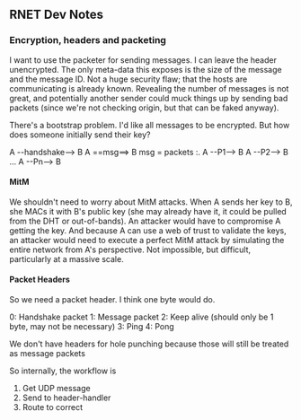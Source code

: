 ## RNET Dev Notes

### Encryption, headers and packeting
I want to use the packeter for sending messages. I can leave the header
unencrypted. The only meta-data this exposes is the size of the message and the
message ID. Not a huge security flaw; that the hosts are communicating is
already known. Revealing the number of messages is not great, and potentially
another sender could muck things up by sending bad packets (since we're not
checking origin, but that can be faked anyway).

There's a bootstrap problem. I'd like all messages to be encrypted. But how does
someone initially send their key?

A --handshake--> B
A ==msg==> B
msg = packets
:.
A --P1--> B
A --P2--> B
...
A --Pn--> B

#### MitM
We shouldn't need to worry about MitM attacks. When A sends her key to B, she
MACs it with B's public key (she may already have it, it could be pulled from
the DHT or out-of-bands). An attacker would have to compromise A getting the
key. And because A can use a web of trust to validate the keys, an attacker
would need to execute a perfect MitM attack by simulating the entire network
from A's perspective. Not impossible, but difficult, particularly at a massive
scale.

#### Packet Headers
So we need a packet header. I think one byte would do.

0: Handshake packet
1: Message packet
2: Keep alive (should only be 1 byte, may not be necessary)
3: Ping
4: Pong

We don't have headers for hole punching because those will still be treated as
message packets

So internally, the workflow is

1) Get UDP message
2) Send to header-handler
3) Route to correct